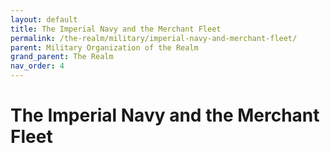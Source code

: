 ```yaml
---
layout: default
title: The Imperial Navy and the Merchant Fleet
permalink: /the-realm/military/imperial-navy-and-merchant-fleet/
parent: Military Organization of the Realm
grand_parent: The Realm
nav_order: 4
---
```


# The Imperial Navy and the Merchant Fleet
